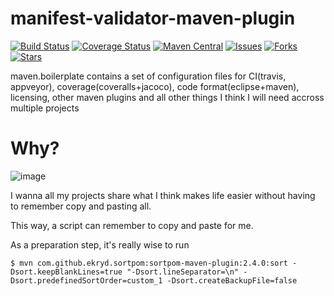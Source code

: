 # manifest-validator-maven-plugin

[![Build Status](https://travis-ci.org/velo/manifest-validator-maven-plugin.svg?branch=master)](https://travis-ci.org/velo/manifest-validator-maven-plugin?branch=master) 
[![Coverage Status](https://coveralls.io/repos/github/velo/manifest-validator-maven-plugin/badge.svg?branch=master)](https://coveralls.io/github/velo/manifest-validator-maven-plugin?branch=master) 
[![Maven Central](https://maven-badges.herokuapp.com/maven-central/com.marvinformatics/manifest-validator-maven-plugin/badge.svg)](https://maven-badges.herokuapp.com/maven-central/com.marvinformatics/manifest-validator-maven-plugin/) 
[![Issues](https://img.shields.io/github/issues/velo/manifest-validator-maven-plugin.svg)](https://github.com/velo/manifest-validator-maven-plugin/issues) 
[![Forks](https://img.shields.io/github/forks/velo/manifest-validator-maven-plugin.svg)](https://github.com/velo/manifest-validator-maven-plugin/network) 
[![Stars](https://img.shields.io/github/stars/velo/manifest-validator-maven-plugin.svg)](https://github.com/velo/manifest-validator-maven-plugin/stargazers)

maven.boilerplate contains a set of configuration files for CI(travis, appveyor), coverage(coveralls+jacoco), code format(eclipse+maven), licensing, other maven plugins and all other things I think I will need accross multiple projects

# Why?
![image](https://cloud.githubusercontent.com/assets/136590/14231013/3752c72a-f9c6-11e5-9372-af23df11d18d.png)


I wanna all my projects share what I think makes life easier without having to remember copy and pasting all.

This way, a script can remember to copy and paste for me.

As a preparation step, it's really wise to run
````
$ mvn com.github.ekryd.sortpom:sortpom-maven-plugin:2.4.0:sort -Dsort.keepBlankLines=true "-Dsort.lineSeparator=\n" -Dsort.predefinedSortOrder=custom_1 -Dsort.createBackupFile=false
````
